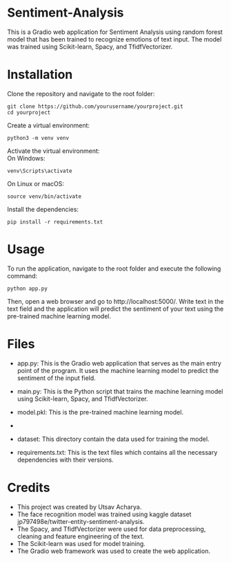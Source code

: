 # Sentiment-Analysis
This is a Gradio web application for Sentiment Analysis using random forest model that has been trained to recognize emotions of text input. The model was trained using Scikit-learn, Spacy, and TfidfVectorizer.

# Installation

Clone the repository and navigate to the root folder:
```terminal
git clone https://github.com/yourusername/yourproject.git
cd yourproject
```

Create a virtual environment: 
```terminal
python3 -m venv venv
```

Activate the virtual environment:  
On Windows:  
```terminal
venv\Scripts\activate
```

On Linux or macOS:
```terminal
source venv/bin/activate
```

Install the dependencies: 
```terminal
pip install -r requirements.txt
```

# Usage
To run the application, navigate to the root folder and execute the following command:  
```terminal
python app.py
```
Then, open a web browser and go to http://localhost:5000/.
Write text in the text field and the application will predict the sentiment of your text using the pre-trained machine learning model.

# Files
* app.py: This is the Gradio web application that serves as the main entry point of the program. It uses the machine learning model to predict the sentiment of the input field.

* main.py: This is the Python script that trains the machine learning model using Scikit-learn, Spacy, and TfidfVectorizer.

* model.pkl: This is the pre-trained machine learning model.
*
* dataset: This directory contain the data used for training the model.

* requirements.txt: This is the text files which contains all the necessary dependencies with their versions.


# Credits
* This project was created by Utsav Acharya.
* The face recognition model was trained using kaggle dataset jp797498e/twitter-entity-sentiment-analysis.
* The Spacy, and TfidfVectorizer were used for data preprocessing, cleaning and feature engineering of the text.
* The Scikit-learn was used for model training.
* The Gradio web framework was used to create the web application.

 



